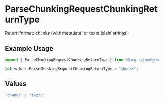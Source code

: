 # ParseChunkingRequestChunkingReturnType

Return format: chunks (with metadata) or texts (plain strings)

## Example Usage

```typescript
import { ParseChunkingRequestChunkingReturnType } from "@orq-ai/node/models/operations";

let value: ParseChunkingRequestChunkingReturnType = "chunks";
```

## Values

```typescript
"chunks" | "texts"
```